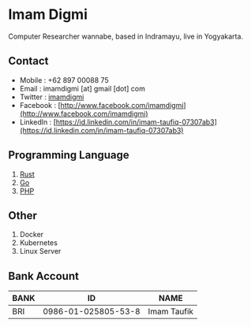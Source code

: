 # Imam Digmi

Computer Researcher wannabe, based in Indramayu, live in Yogyakarta.

## Contact
  * Mobile : +62 897 00088 75
  * Email : imamdigmi [at] gmail [dot] com
  * Twitter : [imamdigmi](http://twitter.com/imamdigmi)
  * Facebook : [http://www.facebook.com/imamdigmi](http://www.facebook.com/imamdigmi)
  * LinkedIn : [https://id.linkedin.com/in/imam-taufiq-07307ab3](https://id.linkedin.com/in/imam-taufiq-07307ab3)

## Programming Language
  1. [Rust](https://www.rust-lang.org)
  1. [Go](https://golang.org/)
  2. [PHP](http://id.php.net)

## Other
  1. Docker
  2. Kubernetes
  3. Linux Server

## Bank Account
|BANK | ID                     | NAME              |
|-----|------------------------|-------------------|
|BRI  | 0986-01-025805-53-8    | Imam Taufik       |
